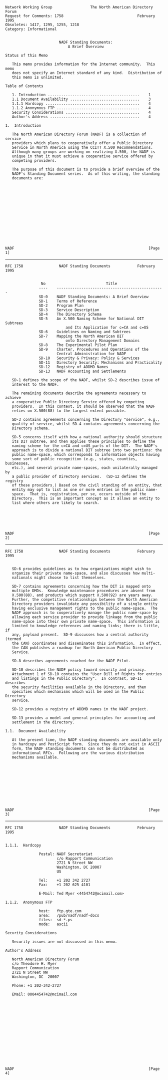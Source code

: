     Network Working Group                 The North American Directory Forum
    Request for Comments: 1758                                 February 1995
    Obsoletes: 1417, 1295, 1255, 1218
    Category: Informational


                            NADF Standing Documents:
                                A Brief Overview

    Status of this Memo

       This memo provides information for the Internet community.  This memo
       does not specify an Internet standard of any kind.  Distribution of
       this memo is unlimited.

    Table of Contents

       1. Introduction .........................................    1
       1.1 Document Availability ...............................    3
       1.1.1 Hardcopy ..........................................    4
       1.1.2 Anonymous FTP .....................................    4
       Security Considerations .................................    4
       Author's Address ........................................    4

    1.  Introduction

       The North American Directory Forum (NADF) is a collection of service
       providers which plans to cooperatively offer a Public Directory
       Service in North America using the CCITT X.500 Recommendations.
       Although many groups are working on realizing X.500, the NADF is
       unique in that it must achieve a cooperative service offered by
       competing providers.

       The purpose of this document is to provide a brief overview of the
       NADF's Standing Document series.  As of this writing, the standing
       documents are:















    NADF                                                            [Page 1]

------------------------------------------------------------------------

``` newpage
RFC 1758                NADF Standing Documents            February 1995


                No                           Title
               ----    ------------------------------------------------
               SD-0    NADF Standing Documents: A Brief Overview
               SD-1    Terms of Reference
               SD-2    Program Plan
               SD-3    Service Description
               SD-4    The Directory Schema
               SD-5    An X.500 Naming Scheme for National DIT Subtrees
                           and Its Application for c=CA and c=US
               SD-6    Guidelines on Naming and Subtrees
               SD-7    Mapping the North American DIT
                           onto Directory Management Domains
               SD-8    The Experimental Pilot Plan
               SD-9    Charter, Procedures and Operations of the
                       Central Administration for NADF
               SD-10   Security & Privacy: Policy & Services
               SD-11   Directory Security: Mechanisms and Practicality
               SD-12   Registry of ADDMD Names
               SD-13   NADF Accounting and Settlements

   SD-1 defines the scope of the NADF, whilst SD-2 describes issue of
   interest to the NADF.

   The remaining documents describe the agreements necessary to achieve
   a cooperative Public Directory Service offered by competing
   providers.  In this context, it should be observed that the NADF
   relies on X.500(88) to the largest extent possible.

   SD-3 contains agreements concerning the Directory "service", e.g.,
   quality of service, whilst SD-4 contains agreements concerning the
   Directory schema.

   SD-5 concerns itself with how a national authority should structure
   its DIT subtree, and then applies these principles to define the
   naming scheme for the c=CA and c=US parts of the DIT.  The NADF's
   approach is to divide a national DIT subtree into two portions: the
   public name-space, which corresponds to information objects having
   some sort of public recognition (e.g., states, counties, businesses,
   etc.), and several private name-spaces, each unilaterally managed by
   a public provider of Directory services.  (SD-12 defines the registry
   of these providers.) Based on the civil standing of an entity, that
   entity may opt to list as one or more entries in the public name-
   space.  That is, registration, per se, occurs outside of the
   Directory.  This is an important concept as it allows an entity to
   list where others are likely to search.






NADF                                                            [Page 2]
```

------------------------------------------------------------------------

``` newpage
RFC 1758                NADF Standing Documents            February 1995


   SD-6 provides guidelines as to how organizations might wish to
   organize their private name-space, and also discusses how multi-
   nationals might choose to list themselves.

   SD-7 contains agreements concerning how the DIT is mapped onto
   multiple DMDs.  Knowledge maintenance procedures are absent from
   X.500(88), and products which support X.500(92) are years away.
   Further, the competitive relationships between the North American
   Directory providers invalidate any possibility of a single entity
   having exclusive management rights to the public name-space.  The
   NADF approach is to cooperatively manage the public name-space by
   allowing each service provider to provide linkage from the public
   name-space into their own private name-space.  This information is
   limited to knowledge references and naming links; there is little, if
   any, payload present.  SD-9 discusses how a central authority (termed
   the CAN) coordinates and disseminates this information.  In effect,
   the CAN publishes a roadmap for North American Public Directory
   Service.

   SD-8 describes agreements reached for the NADF Pilot.

   SD-10 describes the NADF policy toward security and privacy.
   Attachment 1 of SD-10 contains the "User Bill of Rights for entries
   and listings in the Public Directory".  In contrast, SD-11 describes
   the security facilities available in the Directory, and then
   specifies which mechanisms which will be used in the Public Directory
   service.

   SD-12 provides a registry of ADDMD names in the NADF project.

   SD-13 provides a model and general principles for accounting and
   settlement in the directory.

1.1.  Document Availability

   At the present time, the NADF standing documents are available only
   in hardcopy and PostScript form.  Since they do not exist in ASCII
   form, the NADF standing documents can not be distributed as
   informational RFCs.  Following are the various distribution
   mechanisms available.











NADF                                                            [Page 3]
```

------------------------------------------------------------------------

``` newpage
RFC 1758                NADF Standing Documents            February 1995


1.1.1.  Hardcopy

               Postal: NADF Secretariat
                       c/o Rapport Communication
                       2721 N Street NW
                       Washington, DC 20007
                       US

               Tel:    +1 202 342 2727
               Fax:    +1 202 625 4101

               E-Mail: Ted Myer <4454742@mcimail.com>

1.1.2.  Anonymous FTP

               host:   ftp.gte.com
               area:   /pub/nadf/nadf-docs
               files:  sd-*.ps
               mode:   ascii

Security Considerations

   Security issues are not discussed in this memo.

Author's Address

   North American Directory Forum
   c/o Theodore H. Myer
   Rapport Communication
   2721 N Street NW
   Washington, DC  20007

   Phone: +1 202-342-2727

   EMail: 0004454742@mcimail.com
















NADF                                                            [Page 4]
```
